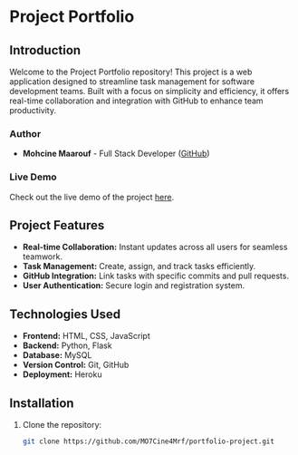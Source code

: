 # Project Portfolio

## Introduction

Welcome to the Project Portfolio repository! This project is a web application designed to streamline task management for software development teams. Built with a focus on simplicity and efficiency, it offers real-time collaboration and integration with GitHub to enhance team productivity.

### Author
- **Mohcine Maarouf** - Full Stack Developer ([GitHub](https://github.com/MO7Cine4Mrf))

### Live Demo
Check out the live demo of the project [here](https://your-deployed-application-url).

## Project Features

- **Real-time Collaboration:** Instant updates across all users for seamless teamwork.
- **Task Management:** Create, assign, and track tasks efficiently.
- **GitHub Integration:** Link tasks with specific commits and pull requests.
- **User Authentication:** Secure login and registration system.

## Technologies Used

- **Frontend:** HTML, CSS, JavaScript
- **Backend:** Python, Flask
- **Database:** MySQL
- **Version Control:** Git, GitHub
- **Deployment:** Heroku

## Installation

1. Clone the repository:
   ```sh
   git clone https://github.com/MO7Cine4Mrf/portfolio-project.git
